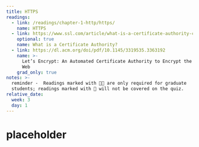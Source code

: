 ```yaml
---
title: HTTPS
readings:
  - link: /readings/chapter-1-http/https/
    name: HTTPS
  - link: https://www.ssl.com/article/what-is-a-certificate-authority-ca/
    optional: true
    name: What is a Certificate Authority?
  - link: https://dl.acm.org/doi/pdf/10.1145/3319535.3363192
    name: >-
      Let’s Encrypt: An Automated Certificate Authority to Encrypt the Entire
      Web
    grad_only: true
notes: >-
  reminder -  Readings marked with 🧑‍🎓 are only required for graduate
  students; readings marked with 📵 will not be covered on the quiz.
relative_date:
  week: 3
  day: 1
---
```

# placeholder